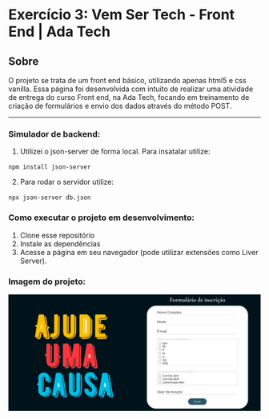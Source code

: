 # Exercício 3: Vem Ser Tech - Front End | Ada Tech

## Sobre

 O projeto se trata de um front end básico, utilizando apenas html5 e css vanilla. Essa página foi desenvolvida com intuito de realizar uma atividade de entrega do curso Front end, na Ada Tech, focando em treinamento de criação de formulários e envio dos dados através do método POST.
_______________

### Simulador de backend:
1. Utilizei o json-server de forma local. Para insatalar utilize:
```
npm install json-server
```
2. Para rodar o servidor utilize:
```
npx json-server db.json
```

### Como executar o projeto em desenvolvimento:
1. Clone esse repositório
3. Instale as dependências
2. Acesse a página em seu navegador (pode utilizar extensões como Liver Server).

### Imagem do projeto:

<div> 
    <img src="assets/page.png"  alt="imagem do projeto"/>
</div>
